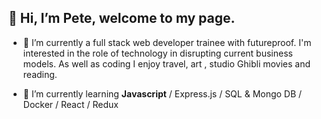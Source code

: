 ## 👋 Hi, I’m Pete, welcome to my page.

- 👀 I’m currently a full stack web developer trainee with futureproof. I'm interested in the role of technology in disrupting current business models. 
As well as coding I enjoy travel, art , studio Ghibli movies and reading.

- 🌱 I’m currently learning **Javascript**  / Express.js / SQL & Mongo DB / Docker / React / Redux 




<!---
Pilks-pixel/Pilks-pixel is a ✨ special ✨ repository because its `README.md` (this file) appears on your GitHub profile.
You can click the Preview link to take a look at your changes.
--->
